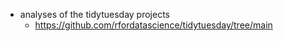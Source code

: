 - analyses of the tidytuesday projects
  - https://github.com/rfordatascience/tidytuesday/tree/main
